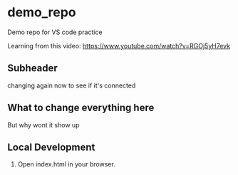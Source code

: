 # demo_repo
Demo repo for VS code practice

Learning from this video: https://www.youtube.com/watch?v=RGOj5yH7evk 

## Subheader 

changing again now to see if it's connected 

## What to change everything here

But why wont it show up 

## Local Development

1. Open index.html in your browser.